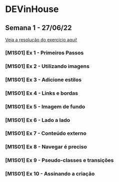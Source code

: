 # DEVinHouse

## Semana 1 - 27/06/22

[Veja a resolução do exercício aqui!]()

### [M1S01] Ex 1 - Primeiros Passos
### [M1S01] Ex 2 - Utilizando imagens
### [M1S01] Ex 3 - Adicione estilos
### [M1S01] Ex 4 - Links e bordas
### [M1S01] Ex 5 - Imagem de fundo
### [M1S01] Ex 6 - Lado a lado
### [M1S01] Ex 7 - Conteúdo externo
### [M1S01] Ex 8 - Navegar é preciso
### [M1S01] Ex 9 - Pseudo-classes e transições
### [M1S01] Ex 10 - Assinando a criação

